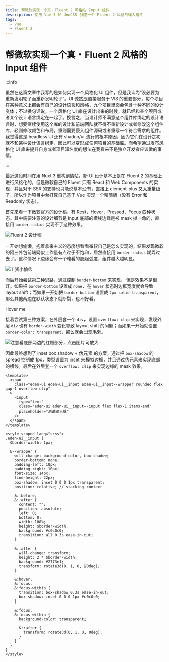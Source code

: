 ```yaml
---
title: 帮微软实现一个真・Fluent 2 风格的 Input 组件
description: 使用 Vue 3 和 UnoCSS 创建一个 Fluent 2 风格的输入组件
tags:
  - Vue
  - Fluent 2
---
```


# 帮微软实现一个真・Fluent 2 风格的 Input 组件

:::info

虽然在这篇文章中我写的是如何实现一个风格化 UI 组件，但是我认为“没必要为重新发明轮子而重新发明轮子”。UI 诚然是直接服务于 VIS 的重要部分，每个项目在某种意义上都会有自己的设计语言和风格，九个项目里面会包含十种不同的设计变体；不过换句话说，一个风格化 UI 库在设计出来的时候，就已经和某个项目或者某个设计语言绑定在一起了。换言之，当设计师不满意这个组件库绑定的设计语言时，想要继续使用这个库的设计和前端团队就不得不重新设计或者修改这个组件库，轻则修改颜色和布局，重则需要侵入组件源码或者重写一个符合需求的组件。我觉得这是 headless UI 还有 shadcn/ui 流行的根本原因，因为它们在设计之初就不和某种设计语言绑定，因此可以变形成任何项目的基础库。而希望通过发布风格化 UI 库来提升自身或者项目知名度的想法在我看来不是独立开发者应该做的事情。

:::

最近这段时间在用 Nuxt 3 重构剧情站，新 UI 设计基本上是在 Fluent 2 的基础上进行风格化的，但是微软自己的 Fluent 只有 React 和 Web Components 的实现，并且对于 SSR 的支持也只能说基本没有，直接上 element-plus 又太重量级了，所以作为项目中台打算自己基于 Vue 实现一个精简版（没有 Error 和 Readonly 状态）。

首先来看一下微软官方的设计稿，有 Rest，Hover，Pressed，Focus 四种状态。其中需要注意的设计细节是 Input 底部的横线边缘是被 mask 掉一角的，直接用 `border-radius` 实现不了这种效果。

![Fluent 2 设计稿](https://cdn.sa.net/2024/09/13/uJQ2qALR7BC4V6w.png)

一开始想偷懒，抱着拿来主义的态度想看看微软自己是怎么实现的，结果发现微软的阿三外包前端疑似工作量有点过于不饱和，居然直接用 `border-radius` 糊弄过去了。这种情况下边缘会有一个难看的翘起弧度，组件越大越明显。

![工资小偷😡](https://cdn.sa.net/2024/09/13/hXQGi2kZMFog5AE.png)

而后开始尝试第二种思路，通过控制 `border-bottom` 来实现，
但是效果不是很好。如果把 `border-bottom` 设置成 `none`，在 `hover` 状态时边框宽度就会导致 layout shift；而如果一开始把 `border-bottom` 设置成 `2px solid transparent`，那么其他两边在默认状态下就断裂，也不好看。

<div class="w-full flex justify-center">
  <div id="border-bottom-input" class="w-full h-[32px] rounded-md flex items-center justify-center p-4">
  Hover me
  </div>

  <style lang="scss">
    #border-bottom-input {
      border-left: 2px solid var(--color-border-4);
      border-right: 2px solid var(--color-border-4);
      border-top: 2px solid var(--color-border-4);
      border-bottom: none;
      transition: all 0.3s ease-in-out;
    }
    #border-bottom-input:hover {
      border-left-color: var(--color-border-4);
      border-right-color: var(--color-border-4);
      border-top-color: var(--color-border-4);
      border-bottom: 2px solid var(--arona-blue-6);
    }
  </style>
</div>

接着尝试第三种方案，在外层套一个 `div`，设置 `overflow: clip` 来实现，发现外层 `div` 也有 `border-width` 变化导致 layout shift 的问题；而如果一开始就设置 `border-color: transparent`，那么就会出现毛刺。

![注意看底部两边的红框部分，点击图片可放大](https://cdn.sa.net/2024/09/13/b2FzXLAOlGHre9f.png)

因此最终想到了 inset box shadow + 伪元素 的方案，通过把 `box-shadow` 的 spread 控制成 1px，类型设置为 inset 来模拟边框，并且通过伪元素来实现底部的横线。最后在外层套一个 `overflow: clip` 来实现边缘的 mask 效果。

<script setup>
  import FluentInputExample from "@/components/FluentInputExample.vue";
</script>

<div class="flex w-full justify-center p-4 border-1 border-solid border-[var(--arona-blue-6)] rounded-md">
  <FluentInputExample class="w-full h-[32px]"/>
</div>

```vue{27-44}
<template>
  <span
    class="eden-ui eden-ui__input eden-ui__input--wrapper rounded flex gap-1 overflow-clip"
  >
    <input
      type="text"
      class="eden-ui eden-ui__input--input flex flex-1 items-end"
      placeholder="测试输入框"
    />
  </span>
</template>

<style scoped lang="scss">
.eden-ui__input {
  $border-width: 1px;

  &--wrapper {
    will-change: background-color, box-shadow;
    border-bottom: none;
    padding-left: 10px;
    padding-right: 10px;
    font-size: 14px;
    line-height: 22px;
    box-shadow: inset 0 0 0 1px transparent;
    position: relative; // stacking context

    &::before,
    &::after {
      content: "";
      position: absolute;
      left: 0;
      bottom: 0;
      width: 100%;
      height: $border-width;
      background: #c0c0c0;
      transition: all 0.3s ease-in-out;
    }

    &::after {
      will-change: transform;
      height: 2 * $border-width;
      background: #2773e1;
      transform: rotate3d(0, 1, 0, 90deg);
    }

    &:hover,
    &:focus,
    &:focus-within {
      transition: box-shadow 0.3s ease-in-out;
      box-shadow: inset 0 0 0 1px #c0c0c0;
    }

    &:focus,
    &:focus-within {
      background-color: transparent;

      &::after {
        transform: rotate3d(0, 1, 0, 0deg);
      }
    }
  }
}
</style>
```
